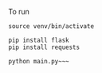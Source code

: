 To run

~~~python3 -m venv venv
source venv/bin/activate

pip install flask
pip install requests

python main.py~~~